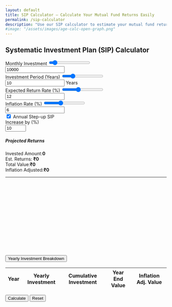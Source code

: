 ```yaml
---
layout: default
title: SIP Calculator – Calculate Your Mutual Fund Returns Easily
permalink: /sip-calculator
description: "Use our SIP calculator to estimate your mutual fund returns with ease. Plan your monthly investments, visualize wealth growth, and achieve your financial goals smartly."
#image: "/assets/images/age-calc-open-graph.png"
---
```

 <style>
.form-range::-webkit-slider-thumb { background: #0d6efd;}
.form-range::-moz-range-thumb {background: #0d6efd; }
.card-header { border-radius: 0.375rem 0.375rem 0 0 !important; }
.input-group-text { min-width: 40px; justify-content: center; }
</style>
<div class="row justify-content-center">
 <div class="col-lg-9">
   <div class="card shadow-lg border-0">
     <div class="card-header bg-primary text-white py-3">
       <h2 class="text-center mb-0">Systematic Investment Plan (SIP) Calculator</h2>
     </div>
     <div class="card-body">
        <div class="row g-4">
         <div class="col-md-6">
             <div class="mb-4">
                 <label for="monthlyInvestment" class="form-label"> <i class="fas fa-wallet text-primary me-2"></i>Monthly Investment</label>
                   <input type="range" class="form-range mb-2" min="500" max="100000" step="500" id="monthlyInvestmentRange" value="10000">
                 <div class="input-group">
                      <span class="input-group-text"><i class="fas fa-wallet"></i></span><input type="number" class="form-control" id="monthlyInvestment" value="10000">
                      </div>
                  </div>
  <div class="mb-4">
       <label for="investmentPeriod" class="form-label"><i class="far fa-calendar-alt text-primary me-2"></i>Investment Period (Years) </label>
           <input type="range" class="form-range mb-2" min="1" max="40" id="investmentPeriodRange" value="10">
              <div class="input-group">
                   <span class="input-group-text"><i class="fas fa-clock"></i></span>
                    <input type="number" class="form-control" id="investmentPeriod" value="10"> <span class="input-group-text">Years</span>
                  </div>
                 </div>
  <div class="mb-4">
      <label for="expectedReturn" class="form-label"><i class="fas fa-chart-line text-primary me-2"></i>Expected Return Rate (%) </label>
          <input type="range" class="form-range mb-2" min="1" max="30" step="0.1" id="expectedReturnRange" value="12">
          <div class="input-group">
           <span class="input-group-text"><i class="fas fa-percent"></i></span>
                   <input type="number" class="form-control" id="expectedReturn" value="12" step="0.1">
                   </div>
                  </div>
    <div class="mb-4">
          <label for="inflationRate" class="form-label">  <i class="fas fa-money-bill-trend-up text-primary me-2"></i>Inflation Rate (%)  </label>
                                    <input type="range" class="form-range mb-2" min="0" max="15" step="0.1" id="inflationRateRange" value="6">
                                    <div class="input-group">
                                        <span class="input-group-text"><i class="fas fa-percent"></i></span>
                                        <input type="number" class="form-control" id="inflationRate" value="6" step="0.1">
                                    </div>
                                </div> 
              <div class="form-check form-switch mb-3">
                                    <input class="form-check-input" type="checkbox" id="stepUpSIP" checked>
                                    <label class="form-check-label" for="stepUpSIP"> <i class="fas fa-step-forward text-primary me-2"></i>Annual Step-up SIP </label>
                                </div>
  <div class="mb-3" id="stepUpContainer">
                                    <label for="stepUpPercentage" class="form-label"> <i class="fas fa-arrow-up text-primary me-2"></i>Increase by (%) </label>
                                    <div class="input-group">
                                        <span class="input-group-text"><i class="fas fa-percent"></i></span>
                                        <input type="number" class="form-control" id="stepUpPercentage" value="10" min="0" max="100">
                                    </div>
                                </div>
                            </div>
     <div class="col-md-6">
      <div class="results-card p-4 bg-white rounded border">
         <h5 class="text-center mb-4 text-primary">  <i class="fas fa-chart-pie me-2"></i>Projected Returns </h5>
           <div class="d-flex justify-content-between mb-3">
              <span><i class="fas fa-money-bill-wave me-2 text-success"></i>Invested Amount:</span><strong id="investedAmount" class="text-success">0</strong>
            </div>
          <div class="d-flex justify-content-between mb-3"><span><i class="fas fa-coins me-2 text-warning"></i>Est. Returns:</span> <strong id="estimatedReturns" class="text-warning">₹0</strong> </div>
                                    <div class="d-flex justify-content-between mb-3">
                                        <span><i class="fas fa-piggy-bank me-2 text-primary"></i>Total Value:</span><strong id="totalValue" class="text-primary">₹0</strong>
                                    </div>
                                    <div class="d-flex justify-content-between mb-3">
                                        <span><i class="fas fa-inflation me-2 text-info"></i>Inflation Adjusted:</span><strong id="inflationAdjustedValue" class="text-info">₹0</strong>
                                    </div>
                                    <hr>
                                    <div class="chart-container" style="position: relative; height:200px;"><canvas id="sipChart"></canvas></div>
                                </div>
                            </div>
                        </div>
                        <div class="row mt-4">
                            <div class="col-12">
                                <div class="accordion" id="sipDetails">
                                    <div class="accordion-item border-0 shadow-sm">
                                        <h2 class="accordion-header">
                                            <button class="accordion-button collapsed" type="button" data-bs-toggle="collapse" data-bs-target="#yearlyBreakdown">
                                                <i class="fas fa-table me-2"></i>Yearly Investment Breakdown
                                            </button>
                                        </h2>
                                        <div id="yearlyBreakdown" class="accordion-collapse collapse" data-bs-parent="#sipDetails">
                                            <div class="accordion-body p-0">
                                                <div class="table-responsive">
                                                    <table class="table table-hover mb-0">
                                                        <thead class="table-light">
                                                            <tr>
                                                                <th><i class="far fa-calendar me-1"></i>Year</th>
                                                                <th><i class="fas fa-investment me-1"></i>Yearly Investment</th>
                                                                <th><i class="fas fa-investment me-1"></i>Cumulative Investment</th>
                                                                <th><i class="fas fa-chart-bar me-1"></i>Year End Value</th>
                                                                <th><i class="fas fa-adjust me-1"></i>Inflation Adj. Value</th>
                                                            </tr>
                                                        </thead>
                                                        <tbody id="yearlyTableBody">
                                                            <!-- Yearly data will be inserted here -->
                                                        </tbody>
                                                    </table>
                                                </div>
                                            </div>
                                        </div>
                                    </div>
                                </div>
                            </div>
                        </div>
                    </div>
                    <div class="card-footer text-center bg-light py-3">
                        <button class="btn btn-primary btn-lg px-4 me-3" onclick="calculateSIP()">  <i class="fas fa-calculator me-2"></i>Calculate</button>
                        <button class="btn btn-outline-secondary btn-lg px-4" onclick="resetCalculator()"> <i class="fas fa-redo me-2"></i>Reset </button>
                    </div>
                </div>
            </div>
        </div>


<script src="https://cdn.jsdelivr.net/npm/chart.js"></script>
<script src="{{ '/assets/js/sip-calc.js' | relative_url }}"></script>


